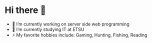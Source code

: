 # Hi there 👋

<!--
**gaverp/gaverp** is a ✨ _special_ ✨ repository because its `README.md` (this file) appears on your GitHub profile.
Here are some ideas to get you started:
-->
- 🔭 I’m currently working on server side web programming
- 🌱 I’m currently studying IT at ETSU
- ⚡ My favorite hobbies include: Gaming, Hunting, Fishing, Reading

